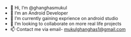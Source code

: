 - 👋 Hi, I’m @ghanghasmukul
- 👀 I’m an Android Developer
- 🌱 I’m currently gaining exprience on android studio 
- 💞️ I’m looking to collaborate on more real life projects
- 📫 Contact me via email- mukulghanghas1@gmail.com

<!---
ghanghasmukul/ghanghasmukul is a ✨ special ✨ repository because its `README.md` (this file) appears on your GitHub profile.
You can click the Preview link to take a look at your changes.
--->
